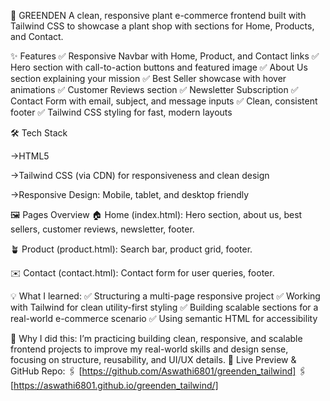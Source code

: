 🌿 GREENDEN
A clean, responsive plant e-commerce frontend built with Tailwind CSS to showcase a plant shop with sections for Home, Products, and Contact.

✨ Features
✅ Responsive Navbar with Home, Product, and Contact links
✅ Hero section with call-to-action buttons and featured image
✅ About Us section explaining your mission
✅ Best Seller showcase with hover animations
✅ Customer Reviews section
✅ Newsletter Subscription
✅ Contact Form with email, subject, and message inputs
✅ Clean, consistent footer
✅ Tailwind CSS styling for fast, modern layouts

🛠️ Tech Stack

->HTML5

->Tailwind CSS (via CDN) for responsiveness and clean design

->Responsive Design: Mobile, tablet, and desktop friendly


🖼️ Pages Overview
🏠 Home (index.html): Hero section, about us, best sellers, customer reviews, newsletter, footer.

🪴 Product (product.html): Search bar, product grid, footer.

✉️ Contact (contact.html): Contact form for user queries, footer.

💡 What I learned:
✅ Structuring a multi-page responsive project
✅ Working with Tailwind for clean utility-first styling
✅ Building scalable sections for a real-world e-commerce scenario
✅ Using semantic HTML for accessibility

🌻 Why I did this:
I’m practicing building clean, responsive, and scalable frontend projects to improve my real-world skills and design sense, focusing on structure, reusability, and UI/UX details.
🌱 Live Preview & GitHub Repo:
🖇️ [https://github.com/Aswathi6801/greenden_tailwind]
🖇️ [https://aswathi6801.github.io/greenden_tailwind/]

